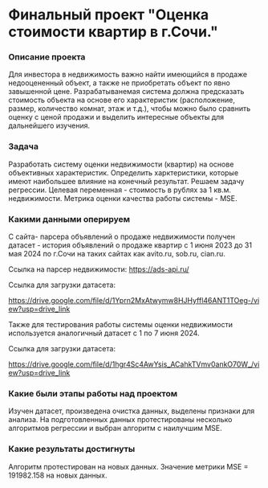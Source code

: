 # Финальный проект "Оценка стоимости квартир в г.Сочи."

### Описание проекта
Для инвестора в недвижимость важно найти имеющийся в продаже недооцененный объект, а также не приобретать объект по явно завышенной цене.
Разрабатыванемая система должна предсказать стоимость объекта на основе его характеристик (расположение, размер, количество комнат, этаж и т.д.), чтобы можно было сравнить оценку с ценой продажи и выделить интересные объекты для дальнейшего изучения.

### Задача
Разработать систему оценки недвижимости (квартир) на основе объективных характеристик. Определить харктеристики, которые имеют наибольшее влияние на конечный результат.
Решаем задачу регрессии.
Целевая переменная - стоимость в рублях за 1 кв.м. недвижимости.
Метрика оценки качества работы системы - MSE.

### Какими данными оперируем
С сайта- парсера объявлений о продаже недвижимости получен датасет - история объявлений о продаже квартир с 1 июня 2023 до 31 мая 2024 по г.Сочи на таких сайтах как avito.ru, sob.ru, cian.ru. 

Ссылка на парсер недвижимости:
https://ads-api.ru/

Ссылка для загрузки датасета:

https://drive.google.com/file/d/1Yprn2MxAtwymw8HJHyffl46ANT1TOeg-/view?usp=drive_link

Также для тестирования работы системы оценки недвижимости используется аналогичный датасет с 1 по 7 июня 2024.

Ссылка для загрузки датасета:

https://drive.google.com/file/d/1hgr4Sc4AwYsis_ACahkTVmv0ankO70W_/view?usp=drive_link
   

### Какие были этапы работы над проектом
Изучен датасет, произведена очистка данных, выделены признаки для анализа.
На подготовленных данных протестированы несколько алгоритмов регрессии и выбран алгоритм с наилучшим MSE.

### Какие результаты достигнуты
Алгоритм протестирован на новых данных.
Значение метрики MSE = 191982.158 на новых данных.
